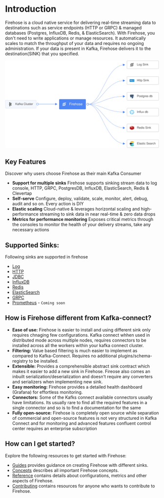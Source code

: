 # Introduction
Firehose is a cloud native service for delivering real-time streaming data to destinations such as service endpoints (HTTP or GRPC) & managed databases (Postgres, InfluxDB,  Redis, & ElasticSearch). With Firehose, you don't need to write applications or manage resources. It automatically scales to match the throughput of your data and requires no ongoing administration. If your data is present in Kafka, Firehose delivers it to the destination(SINK) that you specified.

<p align="center"><img src="./assets/overview.svg" /></p>

## Key Features
Discover why users choose Firehose as their main Kafka Consumer

* **Support for multiple sinks**  Firehose supports sinking stream data to log console, HTTP, GRPC, PostgresDB, InfluxDB, ElasticSearch, Redis & Clevertap
* **Self-serve** Configure, deploy, validate, scale, monitor, alert, debug, audit and so on. Every action is DIY
* **Elastic scaling** Cloud-native & leverages horizontal scaling and high-performance streaming to sink data in near real-time & zero data drops
* **Metrics for performance monitoring** Exposes critical metrics through the consoles to monitor the health of your delivery streams, take any necessary actions

## Supported Sinks:
Following sinks are supported in firehose
* [Log](https://en.wikipedia.org/wiki/Log_file)
* [HTTP](https://en.wikipedia.org/wiki/Hypertext_Transfer_Protocol)
* [JDBC](https://en.wikipedia.org/wiki/Java_Database_Connectivity)
* [InfluxDB](https://en.wikipedia.org/wiki/InfluxDB)
* [Redis](https://en.wikipedia.org/wiki/Redis)
* [ElasticSearch](https://en.wikipedia.org/wiki/Elasticsearch)
* [GRPC](https://en.wikipedia.org/wiki/GRPC)
* [Prometheus](https://en.wikipedia.org/wiki/Prometheus_(software)) - `Coming soon`

## How is Firehose different from Kafka-connect?
* **Ease of use:** Firehose is easier to install and using different sink only requires chnaging few configurations. Kafka connect whhen used in distributed mode across multiple nodes, requires connectors to be installed across all the workers within your kafka connect cluster.
* **Filtering:** Value based filtering is much easier to implement as compared to Kafka-Connect. Requires no additional plugins/schema-registry to be installed.
* **Extensible:** Provides a comprehensible abstract sink contract which makes it easier to add a new sink in Firehose. Fireose also comes an inbuilt serialization/deserialization and doesn't require any converters and serializers when implementing new sink. 
* **Easy monitoring:** Firehose provides a detailed health dashboard (Grafana) for effortless monitoring.
* **Connectors:** Some of the Kafks connect available connectors usually have limitations. Its usually rare to find all the required features in a single connector and so is to find a documentation for the same
* **Fully open-source:** Firehose is completely open source while separation of commercial and open-source features is not very structured in Kafka Connect and for monitoring and advanced features confluent control center requires an enterprise subscription

## How can I get started?

Explore the following resources to get started with Firehose:

* [Guides](guides/overview.md) provides guidance on creating Firehose with different sinks.
* [Concepts](concepts/overview.md) describes all important Firehose concepts.
* [Reference](reference/) contains details about configurations, metrics and other aspects of Firehose.
* [Contributing](contribute/contributing.md) contains resources for anyone who wants to contribute to Firehose.
